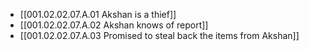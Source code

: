 - [[001.02.02.07.A.01 Akshan is a thief]]
- [[001.02.02.07.A.02 Akshan knows of report]]
- [[001.02.02.07.A.03 Promised to steal back the items from Akshan]]